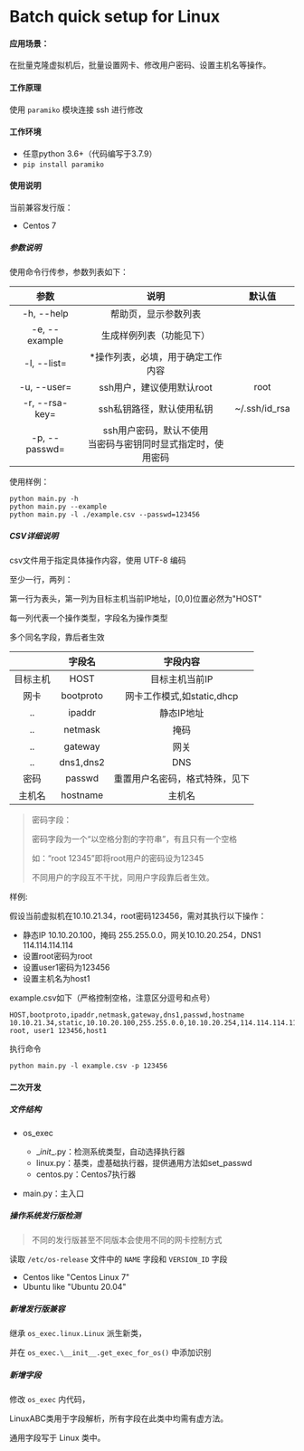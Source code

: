 # Batch quick setup for Linux

#### 应用场景：

在批量克隆虚拟机后，批量设置网卡、修改用户密码、设置主机名等操作。

#### 工作原理

使用 `paramiko` 模块连接 ssh 进行修改

#### 工作环境

+ 任意python 3.6+（代码编写于3.7.9）
+ `pip install paramiko`



#### 使用说明

当前兼容发行版：

+ Centos 7

##### 参数说明

使用命令行传参，参数列表如下：

|      参数      |                             说明                             |    默认值     |
| :------------: | :----------------------------------------------------------: | :-----------: |
|   -h, --help   |                     帮助页，显示参数列表                     |               |
| -e, --example  |                   生成样例列表（功能见下）                   |               |
|  -l, --list=   |              \*操作列表，必填，用于确定工作内容              |               |
|  -u, --user=   |                  ssh用户，建议使用默认root                   |     root      |
| -r, --rsa-key= |                  ssh私钥路径，默认使用私钥                   | ~/.ssh/id_rsa |
| -p, --passwd=  | ssh用户密码，默认不使用<br />当密码与密钥同时显式指定时，使用密码 |               |

使用样例：

```shell
python main.py -h
python main.py --example
python main.py -l ./example.csv --passwd=123456
```

##### CSV详细说明

csv文件用于指定具体操作内容，使用 UTF-8 编码

至少一行，两列：

第一行为表头，第一列为目标主机当前IP地址，[0,0]位置必然为"HOST"

每一列代表一个操作类型，字段名为操作类型

多个同名字段，靠后者生效

|          |  字段名   |            字段内容            |
| :------: | :-------: | :----------------------------: |
| 目标主机 |   HOST    |         目标主机当前IP         |
|   网卡   | bootproto |   网卡工作模式,如static,dhcp   |
|    ..    |  ipaddr   |           静态IP地址           |
|    ..    |  netmask  |              掩码              |
|    ..    |  gateway  |              网关              |
|    ..    | dns1,dns2 |              DNS               |
|   密码   |  passwd   | 重置用户名密码，格式特殊，见下 |
|  主机名  | hostname  |             主机名             |

> 密码字段：
>
> 密码字段为一个“以空格分割的字符串”，有且只有一个空格
>
> 如：“root 12345”即将root用户的密码设为12345
>
> 不同用户的字段互不干扰，同用户字段靠后者生效。

样例:

假设当前虚拟机在10.10.21.34，root密码123456，需对其执行以下操作：

+ 静态IP 10.10.20.100，掩码 255.255.0.0，网关10.10.20.254，DNS1 114.114.114.114
+ 设置root密码为root
+ 设置user1密码为123456
+ 设置主机名为host1

example.csv如下（严格控制空格，注意区分逗号和点号）

```
HOST,bootproto,ipaddr,netmask,gateway,dns1,passwd,hostname
10.10.21.34,static,10.10.20.100,255.255.0.0,10.10.20.254,114.114.114.114,root root, user1 123456,host1
```

执行命令

```
python main.py -l example.csv -p 123456
```



#### 二次开发

##### 文件结构

+ os_exec
  + \__init__.py：检测系统类型，自动选择执行器
  + linux.py：基类，虚基础执行器，提供通用方法如set_passwd
  + centos.py：Centos7执行器

+ main.py：主入口

##### 操作系统发行版检测

> 不同的发行版甚至不同版本会使用不同的网卡控制方式

读取 `/etc/os-release` 文件中的 `NAME` 字段和 `VERSION_ID` 字段

+ Centos like "Centos Linux 7"
+ Ubuntu like "Ubuntu 20.04"

##### 新增发行版兼容

继承 `os_exec.linux.Linux` 派生新类，

并在 `os_exec.\__init__.get_exec_for_os()` 中添加识别

##### 新增字段

修改 `os_exec` 内代码，

LinuxABC类用于字段解析，所有字段在此类中均需有虚方法。

通用字段写于 Linux 类中。